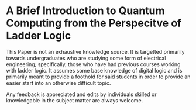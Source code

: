 # A Brief Introduction to Quantum Computing from the Perspecitve of Ladder Logic

This Paper is not an exhaustive knowledge source.  It is targetted primarily towards undergraduates who are studying some form of electrical engineering; specifically, those who have had previous courses working with ladder logic.  It assumes some base knowledge of digital logic and is primarily meant to provide a foothold for said students in order to provide an easier start into an otherwise difficult topic.


Any feedback is appreciated and edits by individuals skilled or knowledgable in the subject matter are always welcome.